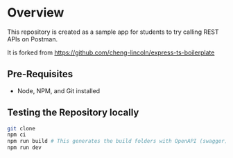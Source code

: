 # Overview

This repository is created as a sample app for students to try calling REST APIs on Postman.

It is forked from https://github.com/cheng-lincoln/express-ts-boilerplate



## Pre-Requisites

- Node, NPM, and Git installed



## Testing the Repository locally

```bash
git clone
npm ci
npm run build # This generates the build folders with OpenAPI (swagger) routes
npm run dev
```

